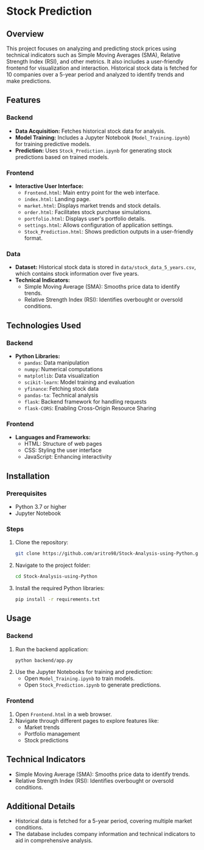 # Stock Prediction

## Overview
This project focuses on analyzing and predicting stock prices using technical indicators such as Simple Moving Averages (SMA), Relative Strength Index (RSI), and other metrics. It also includes a user-friendly frontend for visualization and interaction. Historical stock data is fetched for 10 companies over a 5-year period and analyzed to identify trends and make predictions.

## Features
### Backend
- **Data Acquisition:** Fetches historical stock data for analysis.
- **Model Training:** Includes a Jupyter Notebook (`Model_Training.ipynb`) for training predictive models.
- **Prediction:** Uses `Stock_Prediction.ipynb` for generating stock predictions based on trained models.

### Frontend
- **Interactive User Interface:**
  - `Frontend.html`: Main entry point for the web interface.
  - `index.html`: Landing page.
  - `market.html`: Displays market trends and stock details.
  - `order.html`: Facilitates stock purchase simulations.
  - `portfolio.html`: Displays user's portfolio details.
  - `settings.html`: Allows configuration of application settings.
  - `Stock_Prediction.html`: Shows prediction outputs in a user-friendly format.

### Data
- **Dataset:** Historical stock data is stored in `data/stock_data_5_years.csv`, which contains stock information over five years.
- **Technical Indicators:**
  - Simple Moving Average (SMA): Smooths price data to identify trends.
  - Relative Strength Index (RSI): Identifies overbought or oversold conditions.

## Technologies Used
### Backend
- **Python Libraries:**
  - `pandas`: Data manipulation
  - `numpy`: Numerical computations
  - `matplotlib`: Data visualization
  - `scikit-learn`: Model training and evaluation
  - `yfinance`: Fetching stock data
  - `pandas-ta`: Technical analysis
  - `flask`: Backend framework for handling requests
  - `flask-CORS`: Enabling Cross-Origin Resource Sharing

### Frontend
- **Languages and Frameworks:**
  - HTML: Structure of web pages
  - CSS: Styling the user interface
  - JavaScript: Enhancing interactivity

## Installation
### Prerequisites
- Python 3.7 or higher
- Jupyter Notebook

### Steps
1. Clone the repository:
   ```bash
   git clone https://github.com/aritro98/Stock-Analysis-using-Python.git
   ```
2. Navigate to the project folder:
   ```bash
   cd Stock-Analysis-using-Python
   ```
3. Install the required Python libraries:
   ```bash
   pip install -r requirements.txt
   ```

## Usage
### Backend
1. Run the backend application:
   ```bash
   python backend/app.py
   ```
2. Use the Jupyter Notebooks for training and prediction:
   - Open `Model_Training.ipynb` to train models.
   - Open `Stock_Prediction.ipynb` to generate predictions.

### Frontend
1. Open `Frontend.html` in a web browser.
2. Navigate through different pages to explore features like:
   - Market trends
   - Portfolio management
   - Stock predictions

## Technical Indicators
- Simple Moving Average (SMA): Smooths price data to identify trends.
- Relative Strength Index (RSI): Identifies overbought or oversold conditions.

## Additional Details
- Historical data is fetched for a 5-year period, covering multiple market conditions.
- The database includes company information and technical indicators to aid in comprehensive analysis.

